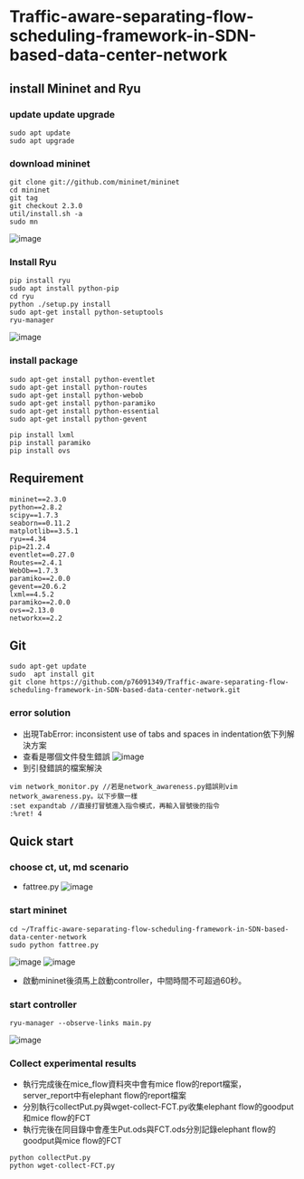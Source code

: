 # Traffic-aware-separating-flow-scheduling-framework-in-SDN-based-data-center-network
## install Mininet and Ryu
### update update upgrade
```
sudo apt update
sudo apt upgrade
```
### download mininet
```
git clone git://github.com/mininet/mininet
cd mininet
git tag
git checkout 2.3.0
util/install.sh -a
sudo mn
```
![image](https://user-images.githubusercontent.com/97156698/187158696-1ec8159c-3e76-40f3-90a7-ab214cfdcafa.png)

### Install Ryu
```
pip install ryu
sudo apt install python-pip
cd ryu
python ./setup.py install
sudo apt-get install python-setuptools
ryu-manager
```
![image](https://user-images.githubusercontent.com/97156698/187159396-dbb4001f-3436-4dd5-a6b5-8078143ab000.png)
### install package
```
sudo apt-get install python-eventlet
sudo apt-get install python-routes
sudo apt-get install python-webob
sudo apt-get install python-paramiko
sudo apt-get install python-essential
sudo apt-get install python-gevent

pip install lxml
pip install paramiko
pip install ovs
```

## Requirement
```
mininet==2.3.0
python==2.8.2
scipy==1.7.3
seaborn==0.11.2
matplotlib==3.5.1
ryu==4.34
pip=21.2.4
eventlet==0.27.0
Routes==2.4.1
WebOb==1.7.3
paramiko==2.0.0
gevent==20.6.2
lxml==4.5.2
paramiko==2.0.0
ovs==2.13.0
networkx==2.2
```
## Git
```
sudo apt-get update
sudo  apt install git
git clone https://github.com/p76091349/Traffic-aware-separating-flow-scheduling-framework-in-SDN-based-data-center-network.git
```
### error solution
* 出現TabError: inconsistent use of tabs and spaces in indentation依下列解決方案
* 查看是哪個文件發生錯誤
![image](https://user-images.githubusercontent.com/97156698/187348558-3d2d8122-0a1a-476f-acab-161320557c9d.png)
* 到引發錯誤的檔案解決
```
vim network_monitor.py //若是network_awareness.py錯誤則vim network_awareness.py。以下步驟一樣
:set expandtab //直接打冒號進入指令模式，再輸入冒號後的指令
:%ret! 4
```
## Quick start
### choose ct, ut, md scenario
* fattree.py
![image](https://user-images.githubusercontent.com/97156698/187344838-e2a79261-1c69-4bbf-aeb1-b8891c6ffc23.png)

### start mininet
```
cd ~/Traffic-aware-separating-flow-scheduling-framework-in-SDN-based-data-center-network
sudo python fattree.py
```
![image](https://user-images.githubusercontent.com/97156698/187156705-0cf82b50-8fe7-4be6-a3c9-0af676bf4389.png)
![image](https://user-images.githubusercontent.com/97156698/187156788-7b25ba17-00b6-44c0-9caf-4e6f1dea25e2.png)

* 啟動mininet後須馬上啟動controller，中間時間不可超過60秒。
### start controller
```
ryu-manager --observe-links main.py
```
![image](https://user-images.githubusercontent.com/97156698/187157251-483f146d-ec5d-4ef4-9172-ff2eaa2f91ed.png)

### Collect experimental results
* 執行完成後在mice_flow資料夾中會有mice flow的report檔案，server_report中有elephant flow的report檔案
* 分別執行collectPut.py與wget-collect-FCT.py收集elephant flow的goodput和mice flow的FCT
* 執行完後在同目錄中會產生Put.ods與FCT.ods分別記錄elephant flow的goodput與mice flow的FCT
```
python collectPut.py
python wget-collect-FCT.py
```


